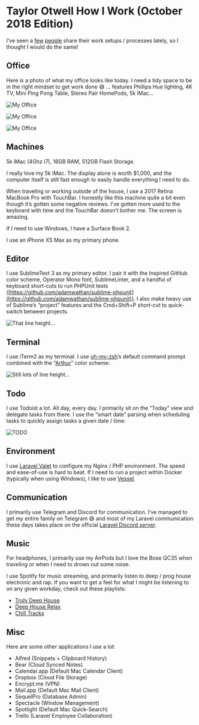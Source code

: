 # Taylor Otwell How I Work (October 2018 Edition)

I’ve seen a [few](https://christoph-rumpel.com/2018/10/my-current-setup-in-2018) [people](https://medium.com/@freekmurze/my-current-setup-2018-edition-700687fbc838) share their work setups / processes lately, so I thought I would do the same!

## Office

Here is a photo of what my office looks like today. I need a tidy space to be in the right mindset to get work done 😅 … features Phillips Hue lighting, 4K TV, Mini Ping Pong Table, Stereo Pair HomePods, 5k iMac…

![My Office](images/office-01.jpeg)

![My Office](images/office-02.jpeg)

![My Office](images/office-03.jpeg)

## Machines
5k iMac (4Ghz i7), 16GB RAM, 512GB Flash Storage.

I really love my 5k iMac. The display alone is worth $1,000, and the computer itself is still fast enough to easily handle everything I need to do.

When traveling or working outside of the house, I use a 2017 Retina MacBook Pro with TouchBar. I honestly like this machine quite a bit even though it’s gotten some negative reviews. I’ve gotten more used to the keyboard with time and the TouchBar doesn’t bother me. The screen is amazing.

If I need to use Windows, I have a Surface Book 2.

I use an iPhone XS Max as my primary phone.

## Editor

I use SublimeText 3 as my primary editor. I pair it with the Inspired GitHub color scheme, Operator Mono font, SublimeLinter, and a handful of keyboard short-cuts to run PHPUnit tests ([https://github.com/adamwathan/sublime-phpunit](https://github.com/adamwathan/sublime-phpunit)). I also make heavy use of Sublime’s “project” features and the Cmd+Shift+P short-cut to quick-switch between projects.

![That line height...](images/editor.png)

## Terminal

I use iTerm2 as my terminal. I use [oh-my-zsh](https://github.com/robbyrussell/oh-my-zsh)’s default command prompt combined with the “[Arthur](https://github.com/mbadolato/iTerm2-Color-Schemes/blob/master/schemes/Arthur.itermcolors)” color scheme:

![Still lots of line height…](images/terminal.png)

## Todo

I use Todoist a lot. All day, every day. I primarily sit on the “Today” view and delegate tasks from there. I use the “smart date” parsing when scheduling tasks to quickly assign tasks a given date / time:

![TODO](images/todo.png)

## Environment

I use [Laravel Valet](https://github.com/laravel/valet) to configure my Nginx / PHP environment. The speed and ease-of-use is hard to beat. If I need to run a project within Docker (typically when using Windows), I like to use [Vessel](https://vessel.shippingdocker.com/).

## Communication

I primarily use Telegram and Discord for communication. I’ve managed to get my entire family on Telegram 😅 and most of my Laravel communication these days takes place on the official [Laravel Discord server](https://laravel.com/discord).

## Music

For headphones, I primarily use my AirPods but I love the Bose QC35 when traveling or when I need to drown out some noise.

I use Spotify for music streaming, and primarily listen to deep / prog house electronic and rap. If you want to get a feel for what I might be listening to on any given workday, check out these playlists:

* [Truly Deep House](https://open.spotify.com/user/spotify/playlist/37i9dQZF1DX5xiztvBdlUf?si=tj661YfATaGrohoal2oDLQ)
* [Deep House Relax](https://open.spotify.com/user/spotify/playlist/37i9dQZF1DX2TRYkJECvfC?si=OnkrUWYbSvGow_VIqPDLwQ)
* [Chill Tracks](https://open.spotify.com/user/spotify/playlist/37i9dQZF1DX6VdMW310YC7?si=Qu3fGNoxToeAzrxr5g3VqQ)

## Misc

Here are some other applications I use a lot:

* Alfred (Snippets + Clipboard History)
* Bear (Cloud Synced Notes)
* Calendar.app (Default Mac Calendar Client)
* Dropbox (Cloud File Storage)
* Encrypt.me (VPN)
* Mail.app (Default Mac Mail Client)
* SequelPro (Database Admin)
* Spectacle (Window Management)
* Spotlight (Default Mac Quick-Search)
* Trello (Laravel Employee Collaboration)
